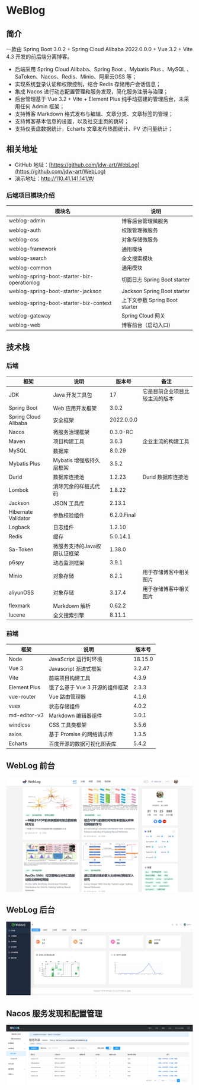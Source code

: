 # WeBlog

## 简介

一款由 Spring Boot 3.0.2 + Spring Cloud Alibaba 2022.0.0.0 + Vue 3.2 + Vite 4.3 开发的前后端分离博客。


- 后端采用 Spring Cloud Alibaba、Spring Boot 、Mybatis Plus 、MySQL 、SaToken、Nacos、Redis、Minio、阿里云OSS 等；
- 实现系统登录认证和权限控制，结合 Redis 存储用户会话信息；
- 集成 Nacos 进行动态配置管理和服务发现，简化服务注册与治理；
- 后台管理基于 Vue 3.2 + Vite + Element Plus 纯手动搭建的管理后台，未采用任何 Admin 框架；
- 支持博客 Markdown 格式发布与编辑、文章分类、文章标签的管理；
- 支持博客基本信息的设置，以及社交主页的跳转；
- 支持仪表盘数据统计，Echarts 文章发布热图统计、PV 访问量统计；

## 相关地址

- GitHub 地址：[https://github.com/jdw-art/WebLog](https://github.com/jdw-art/WebLog)
- 演示地址：http://110.41.141.141/#/

### 后端项目模块介绍

| 模块名                                         | 说明                          |
|---------------------------------------------|-----------------------------|
| weblog-admin                                | 博客后台管理微服务                   |
| weblog-auth                                 | 权限管理微服务                     |
| weblog-oss                                  | 对象存储微服务                     |
| weblog-framework                            | 通用模块                        |
| weblog-search                               | 全文搜索模块                      |
| weblog-common                               | 通用模块                        |
| weblog-spring-boot-starter-biz-operationlog | 切面日志 Spring Boot starter    |
| weblog-spring-boot-starter-jackson          | Jackson Spring Boot starter |
| weblog-spring-boot-starter-biz-context      | 上下文参数 Spring Boot starter   |
| weblog-gateway                              | Spring Cloud 网关             |
| weblog-web                                  | 博客前台（启动入口）                  |

## 技术栈


### 后端

| 框架                   | 说明               | 版本号         | 备注                  |
|----------------------|------------------|-------------|---------------------|
| JDK                  | Java 开发工具包       | 17          | 它是目前企业项目比较主流的版本     |
| Spring Boot          | Web 应用开发框架       | 3.0.2       |                     |
| Spring Cloud Alibaba | 安全框架             | 2022.0.0.0       |                     |
| Nacos                | 微服务治理框架          | 0.3.0-RC       |                     |
| Maven                | 项目构建工具           | 3.6.3       | 企业主流的构建工具           |
| MySQL                | 数据库              | 8.0.29           |                     |
| Mybatis Plus         | Mybatis 增强版持久层框架 | 3.5.2       |                     |
| Durid                | 数据库连接池           | 1.2.23       | Durid 数据库连接池 |
| Lombok               | 消除冗余的样板式代码       | 1.8.22      |                     |
| Jackson              | JSON 工具库         | 2.13.1      |                     |
| Hibernate Validator  | 参数校验组件           | 6.2.0.Final |                     |
| Logback              | 日志组件             | 1.2.10      |                     |
| Redis                | 缓存               | 5.0.14.1        |                     |
| Sa-Token             | 微服务支持的Java权限认证框架 | 1.38.0        |                     |
| p6spy                | 动态监测框架           | 3.9.1       |                     |
| Minio                | 对象存储             | 8.2.1       | 用于存储博客中相关图片         |
| aliyunOSS            | 对象存储             | 3.17.4       | 用于存储博客中相关图片         |
| flexmark             | Markdown 解析      | 0.62.2      |                     |
| lucene               | 全文搜索引擎           | 8.11.1      |                     |

### 前端

| 框架         | 说明                            | 版本号  |
| ------------ | ------------------------------- | ------- |
| Node         | JavaScript 运行时环境           | 18.15.0 |
| Vue 3        | Javascript 渐进式框架           | 3.2.47  |
| Vite         | 前端项目构建工具                | 4.3.9   |
| Element Plus | 饿了么基于 Vue 3 开源的组件框架 | 2.3.3   |
| vue-router   | Vue 路由管理器                  | 4.1.6   |
| vuex         | 状态存储组件                    | 4.0.2   |
| md-editor-v3 | Markdown 编辑器组件             | 3.0.1   |
| windicss     | CSS 工具类框架                  | 3.5.6   |
| axios        | 基于 Promise 的网络请求库       | 1.3.5   |
| Echarts      | 百度开源的数据可视化图表库      | 5.4.2   |

## WebLog 前台
![WebLog 前台页面](./images/frontend.png)

## WebLog 后台
![WebLog 后台页面](./images/backend.png)

## Nacos 服务发现和配置管理

![Nacos 服务发现和配置管理](./images/nacos.png)

